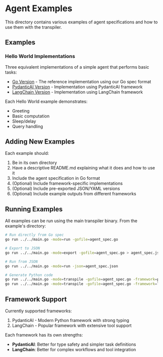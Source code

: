 # Agent Examples

This directory contains various examples of agent specifications and how to use them with the transpiler.

## Examples

### Hello World Implementations

Three equivalent implementations of a simple agent that performs basic tasks:

- [Go Version](./hello-world-go) - The reference implementation using our Go spec format
- [PydanticAI Version](./hello-world-pydanticai) - Implementation using PydanticAI framework
- [LangChain Version](./hello-world-langchain) - Implementation using LangChain framework

Each Hello World example demonstrates:

- Greeting
- Basic computation
- Sleep/delay
- Query handling

## Adding New Examples

Each example should:

1. Be in its own directory
2. Have a descriptive README.md explaining what it does and how to use it
3. Include the agent specification in Go format
4. (Optional) Include framework-specific implementations
5. (Optional) Include pre-exported JSON/YAML versions
6. (Optional) Include example outputs from different frameworks

## Running Examples

All examples can be run using the main transpiler binary. From the example's directory:

```bash
# Run directly from Go spec
go run ../../main.go -mode=run -gofile=agent_spec.go

# Export to JSON
go run ../../main.go -mode=export -gofile=agent_spec.go > agent_spec.json

# Run from JSON
go run ../../main.go -mode=run -json=agent_spec.json

# Generate Python code
go run ../../main.go -mode=transpile -gofile=agent_spec.go -framework=pydanticai
go run ../../main.go -mode=transpile -gofile=agent_spec.go -framework=langchain
```

## Framework Support

Currently supported frameworks:

1. PydanticAI - Modern Python framework with strong typing
2. LangChain - Popular framework with extensive tool support

Each framework has its own strengths:

- **PydanticAI**: Better for type safety and simpler task definitions
- **LangChain**: Better for complex workflows and tool integration
